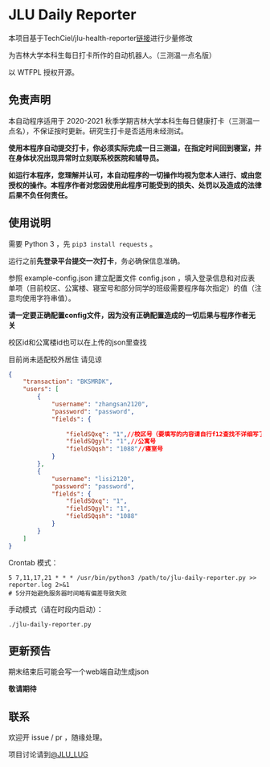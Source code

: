 # JLU Daily Reporter



本项目基于TechCiel/jlu-health-reporter[链接](https://github.com/TechCiel/jlu-health-reporter)进行少量修改

为吉林大学本科生每日打卡所作的自动机器人。（三测温一点名版）

以 WTFPL 授权开源。

## 免责声明

本自动程序适用于 2020-2021 秋季学期吉林大学本科生每日健康打卡（三测温一点名），不保证按时更新。研究生打卡是否适用未经测试。

**使用本程序自动提交打卡，你必须实际完成一日三测温，在指定时间回到寝室，并在身体状况出现异常时立刻联系校医院和辅导员。**

__**如运行本程序，您理解并认可，本自动程序的一切操作均视为您本人进行、或由您授权的操作。本程序作者对您因使用此程序可能受到的损失、处罚以及造成的法律后果不负任何责任。**__

## 使用说明

需要 Python 3 ，先 `pip3 install requests` 。

运行之前**先登录平台提交一次打卡**，务必确保信息准确。

参照 example-config.json 建立配置文件 config.json ，填入登录信息和对应表单项（目前校区、公寓楼、寝室号和部分同学的班级需要程序每次指定）的值（注意均使用字符串值）。

**请一定要正确配置config文件，因为没有正确配置造成的一切后果与程序作者无关**

校区id和公寓楼id也可以在上传的json里查找


目前尚未适配校外居住 请见谅

```json
{
	"transaction": "BKSMRDK",
	"users": [
		{
			"username": "zhangsan2120",
			"password": "password",
			"fields": {
				
				"fieldSQxq": "1",//校区号（要填写的内容请自行f12查找不详细写了
				"fieldSQgyl": "1",//公寓号
				"fieldSQqsh": "1088"//寝室号
			}
		},
		{
			"username": "lisi2120",
			"password": "password",
			"fields": {
				"fieldSQxq": "1",
				"fieldSQgyl": "1",
				"fieldSQqsh": "1088"
			}
		}
	]
}

```



Crontab 模式：

```
5 7,11,17,21 * * * /usr/bin/python3 /path/to/jlu-daily-reporter.py >> reporter.log 2>&1
# 5分开始避免服务器时间略有偏差导致失败
```

手动模式（请在时段内启动）：

```
./jlu-daily-reporter.py
```

## 更新预告

期末结束后可能会写一个web端自动生成json

**敬请期待**

## 联系

欢迎开 issue / pr ，随缘处理。

项目讨论请到[@JLU_LUG](https://t.me/JLULUG)
